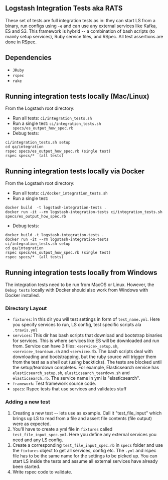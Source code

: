 ## Logstash Integration Tests aka RATS

These set of tests are full integration tests as in: they can start LS from a binary, run configs using `-e` and can use any external services like Kafka, ES and S3. This framework is hybrid -- a combination of bash scripts (to mainly setup services), Ruby service files, and RSpec. All test assertions are done in RSpec.

## Dependencies 
* `JRuby`
* `rspec` 
* `rake`

## Running integration tests locally (Mac/Linux)

From the Logstash root directory:

* Run all tests: `ci/integration_tests.sh`
* Run a single test: `ci/integration_tests.sh specs/es_output_how_spec.rb`
* Debug tests: 
```
ci/integration_tests.sh setup 
cd qa/integration
rspec specs/es_output_how_spec.rb (single test)
rspec specs/*  (all tests)
```
## Running integration tests locally via Docker 

From the Logstash root directory:

* Run all tests: `ci/docker_integration_tests.sh`
* Run a single test: 
```
docker build  -t logstash-integration-tests .
docker run -it --rm logstash-integration-tests ci/integration_tests.sh specs/es_output_how_spec.rb
``` 
* Debug tests:
```
docker build -t logstash-integration-tests .
docker run -it --rm logstash-integration-tests
ci/integration_tests.sh setup 
cd qa/integration
rspec specs/es_output_how_spec.rb (single test)
rspec specs/*  (all tests)
```

## Running integration tests locally from Windows

The integration tests need to be run from MacOS or Linux.  However, the `Debug tests` locally with Docker should also work from Windows with Docker installed.   

### Directory Layout

* `fixtures`: In this dir you will test settings in form of `test_name.yml`. Here you specify services to run, LS config, test specific scripts ala `.travis.yml`
* `services`: This dir has bash scripts that download and bootstrap binaries for services. This is where services like ES will be downloaded and run from. Service can have 3 files: `<service>_setup.sh`, `<service>_teardown.sh` and `<service>`.rb. The bash scripts deal with downloading and bootstrapping, but the ruby source will trigger them from the test as a shell out (using backticks). The tests are blocked until the setup/teardown completes. For example, Elasticsearch service has `elasticsearch_setup.sh`, `elasticsearch_teardown.sh` and `elasticsearch.rb`. The service name in yml is "elasticsearch".
* `framework`: Test framework source code.
* `specs`: Rspec tests that use services and validates stuff

### Adding a new test

1. Creating a new test -- lets use as example. Call it "test_file_input" which brings up LS to read from a file and assert file contents (file output) were as expected.
2. You'll have to create a yml file in `fixtures` called `test_file_input_spec.yml`. Here you define any external services you need and any LS config.
3. Create a corresponding `test_file_input_spec.rb` in `specs` folder and use the `fixtures` object to get all services, config etc. The `.yml` and rspec file has to be the same name for the settings to be picked up. You can start LS inside the tests and assume all external services have already been started.
4. Write rspec code to validate.



